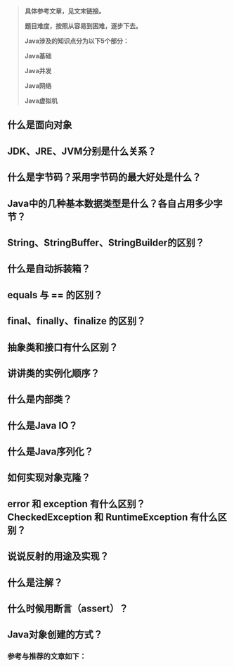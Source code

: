 > **具体参考文章，见文末链接。**
>
> **题目难度，按照从容易到困难，逐步下去。**
>
> **Java涉及的知识点分为以下5个部分：**
>
> **Java基础**
>
> **Java并发**
>
> **Java网络**
>
> **Java虚拟机**



## 什么是面向对象

## JDK、JRE、JVM分别是什么关系？

## 什么是字节码？采用字节码的最大好处是什么？

## Java中的几种基本数据类型是什么？各自占用多少字节？

## String、StringBuffer、StringBuilder的区别？

## 什么是自动拆装箱？

## equals 与 == 的区别？

## final、finally、finalize 的区别？

## 抽象类和接口有什么区别？

## 讲讲类的实例化顺序？

## 什么是内部类？

## 什么是Java IO？

## 什么是Java序列化？

## 如何实现对象克隆？

## error 和 exception 有什么区别？CheckedException 和 RuntimeException 有什么区别？

## 说说反射的用途及实现？

## 什么是注解？

## 什么时候用断言（assert）？

## Java对象创建的方式？



### 参考与推荐的文章如下：























 